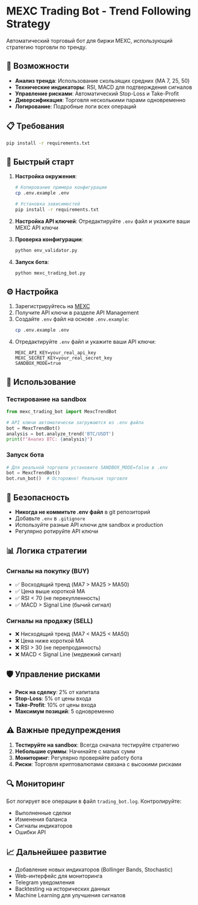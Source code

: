 # MEXC Trading Bot - Trend Following Strategy

Автоматический торговый бот для биржи MEXC, использующий стратегию торговли по тренду.

## 🚀 Возможности

- **Анализ тренда**: Использование скользящих средних (MA 7, 25, 50)
- **Технические индикаторы**: RSI, MACD для подтверждения сигналов
- **Управление рисками**: Автоматический Stop-Loss и Take-Profit
- **Диверсификация**: Торговля несколькими парами одновременно
- **Логирование**: Подробные логи всех операций

## 📋 Требования

```bash
pip install -r requirements.txt
```

## 🔧 Быстрый старт

1. **Настройка окружения**:
   ```bash
   # Копирование примера конфигурации
   cp .env.example .env
   
   # Установка зависимостей
   pip install -r requirements.txt
   ```

2. **Настройка API ключей**:
   Отредактируйте `.env` файл и укажите ваши MEXC API ключи

3. **Проверка конфигурации**:
   ```bash
   python env_validator.py
   ```

4. **Запуск бота**:
   ```bash
   python mexc_trading_bot.py
   ```

## ⚙️ Настройка

1. Зарегистрируйтесь на [MEXC](https://www.mexc.com/)
2. Получите API ключи в разделе API Management
3. Создайте `.env` файл на основе `.env.example`:
   ```bash
   cp .env.example .env
   ```
4. Отредактируйте `.env` файл и укажите ваши API ключи:
   ```env
   MEXC_API_KEY=your_real_api_key
   MEXC_SECRET_KEY=your_real_secret_key
   SANDBOX_MODE=true
   ```

## 🔧 Использование

### Тестирование на sandbox
```python
from mexc_trading_bot import MexcTrendBot

# API ключи автоматически загружаются из .env файла
bot = MexcTrendBot()
analysis = bot.analyze_trend('BTC/USDT')
print(f"Анализ BTC: {analysis}")
```

### Запуск бота
```python
# Для реальной торговли установите SANDBOX_MODE=false в .env
bot = MexcTrendBot()
bot.run_bot()  # Осторожно! Реальная торговля
```

## 🔐 Безопасность

- **Никогда не коммитьте .env файл** в git репозиторий
- Добавьте `.env` в `.gitignore`
- Используйте разные API ключи для sandbox и production
- Регулярно ротируйте API ключи

## 📊 Логика стратегии

### Сигналы на покупку (BUY)
- ✅ Восходящий тренд (MA7 > MA25 > MA50)
- ✅ Цена выше короткой MA
- ✅ RSI < 70 (не перекупленность)
- ✅ MACD > Signal Line (бычий сигнал)

### Сигналы на продажу (SELL)
- ❌ Нисходящий тренд (MA7 < MA25 < MA50)
- ❌ Цена ниже короткой MA  
- ❌ RSI > 30 (не перепроданность)
- ❌ MACD < Signal Line (медвежий сигнал)

## 🛡️ Управление рисками

- **Риск на сделку**: 2% от капитала
- **Stop-Loss**: 5% от цены входа
- **Take-Profit**: 10% от цены входа
- **Максимум позиций**: 5 одновременно

## ⚠️ Важные предупреждения

1. **Тестируйте на sandbox**: Всегда сначала тестируйте стратегию
2. **Небольшие суммы**: Начинайте с малых сумм
3. **Мониторинг**: Регулярно проверяйте работу бота
4. **Риски**: Торговля криптовалютами связана с высокими рисками

## 🔍 Мониторинг

Бот логирует все операции в файл `trading_bot.log`. Контролируйте:
- Выполненные сделки
- Изменения баланса
- Сигналы индикаторов
- Ошибки API

## 📈 Дальнейшее развитие

- Добавление новых индикаторов (Bollinger Bands, Stochastic)
- Web-интерфейс для мониторинга
- Telegram уведомления
- Backtesting на исторических данных
- Machine Learning для улучшения сигналов
